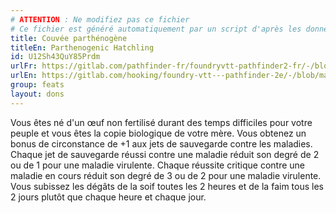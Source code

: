 ```yaml
---
# ATTENTION : Ne modifiez pas ce fichier
# Ce fichier est généré automatiquement par un script d'après les données du module Foundry VTT officiel et de sa traduction
title: Couvée parthénogène
titleEn: Parthenogenic Hatchling
id: U12Sh43QuY85Prdm
urlFr: https://gitlab.com/pathfinder-fr/foundryvtt-pathfinder2-fr/-/blob/master/data/feats/U12Sh43QuY85Prdm.htm
urlEn: https://gitlab.com/hooking/foundry-vtt---pathfinder-2e/-/blob/master/packs/data/feats.db/parthenogenic-hatchling.json
group: feats
layout: dons
---
```

Vous êtes né d'un œuf non fertilisé durant des temps difficiles pour votre peuple et vous êtes la copie biologique de votre mère. Vous obtenez un bonus de circonstance de +1 aux jets de sauvegarde contre les maladies. Chaque jet de sauvegarde réussi contre une maladie réduit son degré de 2 ou de 1 pour une maladie virulente. Chaque réussite critique contre une maladie en cours réduit son degré de 3 ou de 2 pour une maladie virulente. Vous subissez les dégâts de la soif toutes les 2 heures et de la faim tous les 2 jours plutôt que chaque heure et chaque jour.


